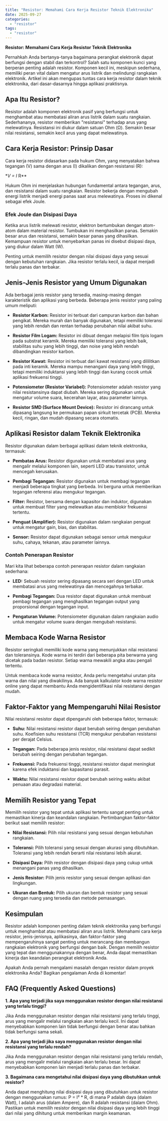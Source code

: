 ```yaml
---
title: "Resistor: Memahami Cara Kerja Resistor Teknik Elektronika"
date: 2025-09-27
categories: 
  - "resistor"
tags: 
  - "resistor"
---
```


**Resistor: Memahami Cara Kerja Resistor Teknik Elektronika**

Pernahkah Anda bertanya-tanya bagaimana perangkat elektronik dapat berfungsi dengan stabil dan terkontrol? Salah satu komponen kunci yang berperan penting adalah resistor. Komponen kecil ini, meskipun sederhana, memiliki peran vital dalam mengatur arus listrik dan melindungi rangkaian elektronik. Artikel ini akan mengupas tuntas cara kerja resistor dalam teknik elektronika, dari dasar-dasarnya hingga aplikasi praktisnya.

## Apa Itu Resistor?

Resistor adalah komponen elektronik pasif yang berfungsi untuk menghambat atau membatasi aliran arus listrik dalam suatu rangkaian. Sederhananya, resistor memberikan "resistansi" terhadap arus yang melewatinya. Resistansi ini diukur dalam satuan Ohm (Ω). Semakin besar nilai resistansi, semakin kecil arus yang dapat melewatinya.

## Cara Kerja Resistor: Prinsip Dasar

Cara kerja resistor didasarkan pada hukum Ohm, yang menyatakan bahwa tegangan (V) sama dengan arus (I) dikalikan dengan resistansi (R):

\*_V = I_ R\*\*

Hukum Ohm ini menjelaskan hubungan fundamental antara tegangan, arus, dan resistansi dalam suatu rangkaian. Resistor bekerja dengan mengubah energi listrik menjadi energi panas saat arus melewatinya. Proses ini dikenal sebagai efek Joule.

### Efek Joule dan Disipasi Daya

Ketika arus listrik melewati resistor, elektron bertumbukan dengan atom-atom dalam material resistor. Tumbukan ini menghasilkan panas. Semakin besar arus dan resistansi, semakin besar panas yang dihasilkan. Kemampuan resistor untuk menyebarkan panas ini disebut disipasi daya, yang diukur dalam Watt (W).

Penting untuk memilih resistor dengan nilai disipasi daya yang sesuai dengan kebutuhan rangkaian. Jika resistor terlalu kecil, ia dapat menjadi terlalu panas dan terbakar.

## Jenis-Jenis Resistor yang Umum Digunakan

Ada berbagai jenis resistor yang tersedia, masing-masing dengan karakteristik dan aplikasi yang berbeda. Beberapa jenis resistor yang paling umum meliputi:

- **Resistor Karbon:** Resistor ini terbuat dari campuran karbon dan bahan pengikat. Mereka murah dan banyak digunakan, tetapi memiliki toleransi yang lebih rendah dan rentan terhadap perubahan nilai akibat suhu.
    
- **Resistor Film Logam:** Resistor ini dibuat dengan melapisi film tipis logam pada substrat keramik. Mereka memiliki toleransi yang lebih baik, stabilitas suhu yang lebih tinggi, dan noise yang lebih rendah dibandingkan resistor karbon.
    
- **Resistor Kawat:** Resistor ini terbuat dari kawat resistansi yang dililitkan pada inti keramik. Mereka mampu menangani daya yang lebih tinggi, tetapi memiliki induktansi yang lebih tinggi dan kurang cocok untuk aplikasi frekuensi tinggi.
    
- **Potensiometer (Resistor Variabel):** Potensiometer adalah resistor yang nilai resistansinya dapat diubah. Mereka sering digunakan untuk mengatur volume suara, kecerahan layar, atau parameter lainnya.
    
- **Resistor SMD (Surface Mount Device):** Resistor ini dirancang untuk dipasang langsung ke permukaan papan sirkuit tercetak (PCB). Mereka kecil, ringan, dan mudah dipasang secara otomatis.
    

## Aplikasi Resistor dalam Teknik Elektronika

Resistor digunakan dalam berbagai aplikasi dalam teknik elektronika, termasuk:

- **Pembatas Arus:** Resistor digunakan untuk membatasi arus yang mengalir melalui komponen lain, seperti LED atau transistor, untuk mencegah kerusakan.
    
- **Pembagi Tegangan:** Resistor digunakan untuk membagi tegangan menjadi beberapa tingkat yang berbeda. Ini berguna untuk memberikan tegangan referensi atau mengukur tegangan.
    
- **Filter:** Resistor, bersama dengan kapasitor dan induktor, digunakan untuk membuat filter yang melewatkan atau memblokir frekuensi tertentu.
    
- **Penguat (Amplifier):** Resistor digunakan dalam rangkaian penguat untuk mengatur gain, bias, dan stabilitas.
    
- **Sensor:** Resistor dapat digunakan sebagai sensor untuk mengukur suhu, cahaya, tekanan, atau parameter lainnya.
    

### Contoh Penerapan Resistor

Mari kita lihat beberapa contoh penerapan resistor dalam rangkaian sederhana:

- **LED:** Sebuah resistor sering dipasang secara seri dengan LED untuk membatasi arus yang melewatinya dan mencegahnya terbakar.
    
- **Pembagi Tegangan:** Dua resistor dapat digunakan untuk membuat pembagi tegangan yang menghasilkan tegangan output yang proporsional dengan tegangan input.
    
- **Pengaturan Volume:** Potensiometer digunakan dalam rangkaian audio untuk mengatur volume suara dengan mengubah resistansi.
    

## Membaca Kode Warna Resistor

Resistor seringkali memiliki kode warna yang menunjukkan nilai resistansi dan toleransinya. Kode warna ini terdiri dari beberapa pita berwarna yang dicetak pada badan resistor. Setiap warna mewakili angka atau pengali tertentu.

Untuk membaca kode warna resistor, Anda perlu mengetahui urutan pita warna dan nilai yang diwakilinya. Ada banyak kalkulator kode warna resistor online yang dapat membantu Anda mengidentifikasi nilai resistansi dengan mudah.

## Faktor-Faktor yang Mempengaruhi Nilai Resistor

Nilai resistansi resistor dapat dipengaruhi oleh beberapa faktor, termasuk:

- **Suhu:** Nilai resistansi resistor dapat berubah seiring dengan perubahan suhu. Koefisien suhu resistansi (TCR) mengukur perubahan resistansi per derajat Celsius.
    
- **Tegangan:** Pada beberapa jenis resistor, nilai resistansi dapat sedikit berubah seiring dengan perubahan tegangan.
    
- **Frekuensi:** Pada frekuensi tinggi, resistansi resistor dapat meningkat karena efek induktansi dan kapasitansi parasit.
    
- **Waktu:** Nilai resistansi resistor dapat berubah seiring waktu akibat penuaan atau degradasi material.
    

## Memilih Resistor yang Tepat

Memilih resistor yang tepat untuk aplikasi tertentu sangat penting untuk memastikan kinerja dan keandalan rangkaian. Pertimbangkan faktor-faktor berikut saat memilih resistor:

- **Nilai Resistansi:** Pilih nilai resistansi yang sesuai dengan kebutuhan rangkaian.
    
- **Toleransi:** Pilih toleransi yang sesuai dengan akurasi yang dibutuhkan. Toleransi yang lebih rendah berarti nilai resistansi lebih akurat.
    
- **Disipasi Daya:** Pilih resistor dengan disipasi daya yang cukup untuk menangani panas yang dihasilkan.
    
- **Jenis Resistor:** Pilih jenis resistor yang sesuai dengan aplikasi dan lingkungan.
    
- **Ukuran dan Bentuk:** Pilih ukuran dan bentuk resistor yang sesuai dengan ruang yang tersedia dan metode pemasangan.
    

## Kesimpulan

Resistor adalah komponen penting dalam teknik elektronika yang berfungsi untuk menghambat atau membatasi aliran arus listrik. Memahami cara kerja resistor, jenis-jenisnya, aplikasinya, dan faktor-faktor yang mempengaruhinya sangat penting untuk merancang dan membangun rangkaian elektronik yang berfungsi dengan baik. Dengan memilih resistor yang tepat dan menggunakannya dengan benar, Anda dapat memastikan kinerja dan keandalan perangkat elektronik Anda.

Apakah Anda pernah mengalami masalah dengan resistor dalam proyek elektronika Anda? Bagikan pengalaman Anda di komentar!

## FAQ (Frequently Asked Questions)

**1\. Apa yang terjadi jika saya menggunakan resistor dengan nilai resistansi yang terlalu tinggi?**

Jika Anda menggunakan resistor dengan nilai resistansi yang terlalu tinggi, arus yang mengalir melalui rangkaian akan terlalu kecil. Ini dapat menyebabkan komponen lain tidak berfungsi dengan benar atau bahkan tidak berfungsi sama sekali.

**2\. Apa yang terjadi jika saya menggunakan resistor dengan nilai resistansi yang terlalu rendah?**

Jika Anda menggunakan resistor dengan nilai resistansi yang terlalu rendah, arus yang mengalir melalui rangkaian akan terlalu besar. Ini dapat menyebabkan komponen lain menjadi terlalu panas dan terbakar.

**3\. Bagaimana cara mengetahui nilai disipasi daya yang dibutuhkan untuk resistor?**

Anda dapat menghitung nilai disipasi daya yang dibutuhkan untuk resistor dengan menggunakan rumus: P = I² \* R, di mana P adalah daya (dalam Watt), I adalah arus (dalam Ampere), dan R adalah resistansi (dalam Ohm). Pastikan untuk memilih resistor dengan nilai disipasi daya yang lebih tinggi dari nilai yang dihitung untuk memberikan margin keamanan.
